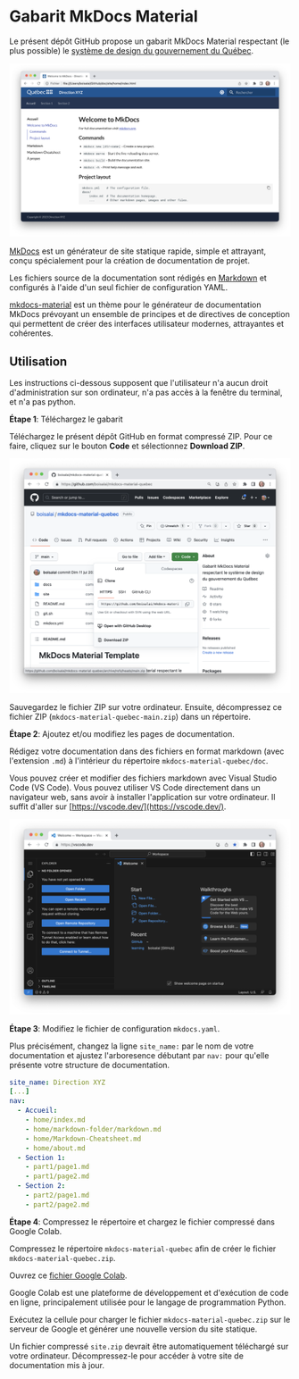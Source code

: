 # Gabarit MkDocs Material 

Le présent dépôt GitHub propose un gabarit MkDocs Material respectant (le plus possible)
le [système de design du gouvernement du Québec](https://design.quebec.ca/apercu/systeme).

![](docs/assets/fig1.png)

[MkDocs](https://www.mkdocs.org/) est un générateur de site statique rapide, simple et attrayant, 
conçu spécialement pour la création de documentation de projet.

Les fichiers source de la documentation sont rédigés en [Markdown](https://www.markdownguide.org/) 
et configurés à l'aide d'un seul fichier de configuration YAML.

[mkdocs-material](https://squidfunk.github.io/mkdocs-material/) est un thème pour le générateur de documentation MkDocs
prévoyant un ensemble de principes et de directives de conception qui permettent 
de créer des interfaces utilisateur modernes, attrayantes et cohérentes.

## Utilisation

Les instructions ci-dessous supposent que l'utilisateur n'a aucun droit d'administration sur son ordinateur,
n'a pas accès à la fenêtre du terminal, et n'a pas python. 

**Étape 1**: Téléchargez le gabarit

Téléchargez le présent dépôt GitHub en format compressé ZIP. Pour ce faire, cliquez sur le bouton **Code** 
et sélectionnez **Download ZIP**. 

![](docs/assets/fig2.png)

Sauvegardez le fichier ZIP sur votre ordinateur. 
Ensuite, décompressez ce fichier ZIP (`mkdocs-material-quebec-main.zip`) dans un répertoire.


**Étape 2**: Ajoutez et/ou modifiez les pages de documentation.

Rédigez votre documentation dans des fichiers en format markdown (avec l'extension `.md`) 
à l'intérieur du répertoire `mkdocs-material-quebec/doc`. 

Vous pouvez créer et modifier des fichiers markdown avec Visual Studio Code (VS Code). 
Vous pouvez utiliser VS Code directement dans un navigateur web, sans avoir à installer 
l'application sur votre ordinateur. Il suffit d'aller sur [https://vscode.dev/](https://vscode.dev/).

![](docs/assets/fig3.png)

**Étape 3**: Modifiez le fichier de configuration `mkdocs.yaml`.

Plus précisément, changez la ligne `site_name:` par le nom de votre documentation et ajustez l'arboresence débutant 
par `nav:` pour qu'elle présente votre structure de documentation.

```yaml
site_name: Direction XYZ
[...]
nav:
  - Accueil:
    - home/index.md
    - home/markdown-folder/markdown.md
    - home/Markdown-Cheatsheet.md
    - home/about.md
  - Section 1:
    - part1/page1.md
    - part1/page2.md
  - Section 2:
    - part2/page1.md
    - part2/page2.md
```

**Étape 4**: Compressez le répertoire et chargez le fichier compressé dans Google Colab.

Compressez le répertoire `mkdocs-material-quebec` afin de créer le fichier `mkdocs-material-quebec.zip`.

Ouvrez ce [fichier Google Colab](https://colab.research.google.com/drive/17bBL-oIsmS3bYaSN3tf6FhZ1EA9KFEJG?usp=sharing).

Google Colab est une plateforme de développement et d'exécution de code en ligne, principalement 
utilisée pour le langage de programmation Python.

Exécutez la cellule pour charger le fichier `mkdocs-material-quebec.zip` sur le serveur de Google et 
générer une nouvelle version du site statique.

Un fichier compressé `site.zip` devrait être automatiquement téléchargé sur votre ordinateur. Décompressez-le
pour accéder à votre site de documentation mis à jour.









